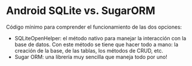 # Android SQLite vs. SugarORM
Código mínimo para comprender el funcionamiento de las dos opciones:
- SQLiteOpenHelper: el método nativo para manejar la interacción con la base de datos.  Con este método se tiene que hacer todo a mano: la creación de la base, de las tablas, los métodos de CRUD, etc.
- Sugar ORM: una librería muy sencilla que maneja todo por uno!
